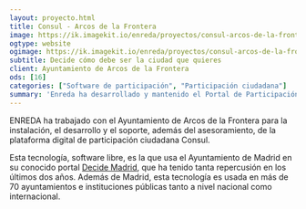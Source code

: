```yaml
---
layout: proyecto.html
title: Consul - Arcos de la Frontera
image: https://ik.imagekit.io/enreda/proyectos/consul-arcos-de-la-frontera.png?updatedAt=1700671435155
ogtype: website
ogimage: https://ik.imagekit.io/enreda/proyectos/consul-arcos-de-la-frontera.png?updatedAt=1700671435155
subtitle: Decide cómo debe ser la ciudad que quieres
client: Ayuntamiento de Arcos de la Frontera
ods: [16]
categories: ["Software de participación", "Participación ciudadana"]
summary: 'Enreda ha desarrollado y mantenido el Portal de Participación ciudadana del Ayuntamiento de Arcos de la Frontera contando con el  software más completo que existe actualmente: Consul. Usado por más de 60 ciudades a nivel mundial y premiado por Naciones Unidas. Este software permite la integración total con los sistemas Web del municipio y está preparado para generar todo tipo de procesos participativos...'
---
```


ENREDA ha trabajado con el Ayuntamiento de Arcos de la Frontera para la instalación, el desarrollo y el soporte, además del asesoramiento, de la plataforma digital de participación ciudadana Consul.

Esta tecnología, software libre, es la que usa el Ayuntamiento de Madrid en su conocido portal [Decide Madrid](https://decide.madrid.es), que ha tenido tanta repercusión en los últimos dos años. Además de Madrid, esta tecnología es usada en más de 70 ayuntamientos e instituciones públicas tanto a nivel nacional como internacional.